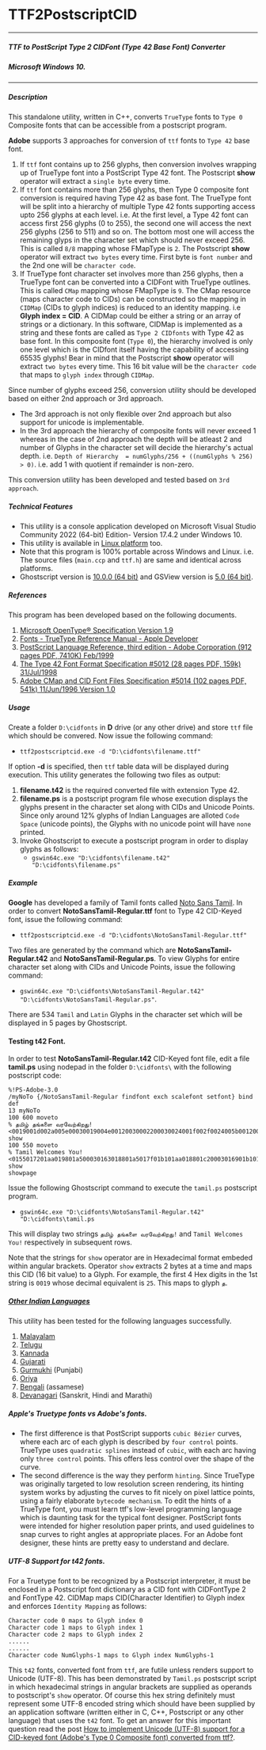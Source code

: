 # TTF2PostscriptCID
----------------------------------------------------------------------------------------
##### _TTF to PostScript Type 2 CIDFont (Type 42 Base Font) Converter_ 

##### Microsoft Windows 10.
----------------------------------------------------------------------------------------
##### Description
This standalone utility, written in C++, converts `TrueType` fonts to `Type 0` Composite fonts that can be accessible from a postscript program. 

**Adobe** supports 3 approaches for conversion of `ttf` fonts to `Type 42` base font.
1. If `ttf` font contains up to 256 glyphs, then conversion involves wrapping up of TrueType font into a PostScript Type 42 font. The Postscript **show** operator will extract a `single byte` every time.
2. If `ttf` font contains more than 256 glyphs, then Type 0 composite font conversion is required having Type 42 as base font. The TrueType font will be split into a hierarchy of multiple Type 42 fonts supporting access upto 256 glyphs at each level. i.e. At the first level, a Type 42 font can access first 256 glyphs (0 to 255), the second one will access the next 256 glyphs (256 to 511) and so on. The bottom most one will access the remaining glyps in the character set which should never exceed 256. This is called `8/8` mapping whose FMapType is `2`. The Postscript **show** operator will extract `two bytes` every time. First byte is `font number` and the 2nd one will be `character code`.
3. If TrueType font character set involves more than 256 glyphs, then a TrueType font can be converted into a CIDFont with TrueType outlines. This is called `CMap` mapping whose FMapType is `9`. The CMap resource (maps character code to CIDs) can be constructed so the mapping in `CIDMap` (CIDs to glyph indices) is reduced to an identity mapping. i.e **Glyph index = CID**. A CIDMap could be either a string or an array of strings or a dictionary. In this software, CIDMap is implemented as a string and these fonts are called as `Type 2 CIDfonts` with Type 42 as base font. In this  composite font (`Type 0`), the hierarchy involved is only one level which is the CIDfont itself having the capability of accessing 65535 glyphs! Bear in mind that the Postscript **show** operator will extract `two bytes` every time. This 16 bit value will be the `character code` that maps to `glyph index` through `CIDMap`.

Since number of glyphs exceed 256, conversion utility should be developed based on either 2nd approach or 3rd approach. 
- The 3rd approach is not only flexible over 2nd approach but also support for unicode is implementable.
- In the 3rd approach the hierarchy of composite fonts will never exceed 1 whereas in the case of 2nd approach the depth will be atleast 2 and number of Glyphs in the character set will decide the hierarchy's actual depth. i.e. `Depth of Hierarchy  = numGlyphs/256 + ((numGlyphs % 256) > 0)`. i.e. add 1 with quotient if remainder is non-zero.

This conversion utility has been developed and tested based on `3rd approach`. 


##### Technical Features
- This utility is a console application developed on Microsoft Visual Studio Community 2022 (64-bit) Edition- Version 17.4.2 under Windows 10.
- This utility is available in [Linux platform](https://github.com/marmayogi/TTF2PostscriptCID-Linux) too.
- Note that this program is 100% portable across Windows and Linux. i.e. The source files (`main.ccp` and `ttf.h`) are same and identical across platforms.
- Ghostscript version is [10.0.0 (64 bit)](https://www.ghostscript.com/releases/gsdnld.html) and GSView version is [5.0 (64 bit)](http://ghostgum.com.au/software/gsview.htm).


##### References
This program has been developed based on the following documents.
1. [Microsoft OpenType® Specification Version 1.9](https://learn.microsoft.com/en-us/typography/opentype/spec/)
2. [Fonts - TrueType Reference Manual - Apple Developer](https://developer.apple.com/fonts/TrueType-Reference-Manual/)
3. [PostScript Language Reference, third edition - Adobe Corporation (912 pages PDF, 7410K) Feb/1999](https://www.adobe.com/jp/print/postscript/pdfs/PLRM.pdf)
4. [The Type 42 Font Format Specification #5012 (28 pages PDF, 159k) 31/Jul/1998](https://adobe-type-tools.github.io/font-tech-notes/pdfs/5012.Type42_Spec.pdf)
5. [Adobe CMap and CID Font Files Specification #5014 (102 pages PDF, 541k) 11/Jun/1996 Version 1.0](https://adobe-type-tools.github.io/font-tech-notes/pdfs/5014.CIDFont_Spec.pdf)

##### Usage
Create a folder `D:\cidfonts` in **D** drive (or any other drive) and store `ttf` file which should be convered. Now issue the following command:
- `ttf2postscriptcid.exe -d "D:\cidfonts\filename.ttf"`

If option **-d** is specified, then `ttf` table data will be displayed during execution.
This utility generates the following two files as output:
1. **filename.t42** is the required converted file with extension Type 42.
2. **filename.ps** is a postscript program file whose execution displays the glyphs present in the character set along with CIDs and Unicode Points. Since only around 12% glyphs of Indian Languages are alloted `Code Space` (unicode points), the Glyphs with no unicode point will have `none` printed.
3. Invoke Ghostscript to execute a postscript program in order to display glyphs as follows:
    - `gswin64c.exe "D:\cidfonts\filename.t42" "D:\cidfonts\filename.ps"`

##### Example
**Google** has developed a family of Tamil fonts called [Noto Sans Tamil](https://fonts.google.com/noto/specimen/Noto+Sans+Tamil).
In order to convert **NotoSansTamil-Regular.ttf** font to Type 42 CID-Keyed font, issue the following command:
- `ttf2postscriptcid.exe -d "D:\cidfonts\NotoSansTamil-Regular.ttf"`

Two files are generated by the command which are **NotoSansTamil-Regular.t42** and **NotoSansTamil-Regular.ps**. To view Glyphs for entire character set along with CIDs and Unicode Points, issue the following command:

- `gswin64c.exe "D:\cidfonts\NotoSansTamil-Regular.t42" "D:\cidfonts\NotoSansTamil-Regular.ps"`.

There are 534 `Tamil` and `Latin` Glyphs in the character set which will be displayed in 5 pages by Ghostscript.

#### Testing t42 Font.

In order to test **NotoSansTamil-Regular.t42** CID-Keyed font file, edit a file **tamil.ps** using nodepad in the folder `D:\cidfonts\` with the following postscript code:
```
%!PS-Adobe-3.0
/myNoTo {/NotoSansTamil-Regular findfont exch scalefont setfont} bind def
13 myNoTo
100 600 moveto 
% தமிழ் தங்களை வரவேற்கிறது!
<0019001d002a005e00030019004e00120030002200030024001f002f0024005b0012002a0020007a00aa> show
100 550 moveto 
% Tamil Welcomes You!
<0155017201aa019801a500030163018801a5017f01b101aa018801c20003016901b101cb00aa00b5> show
showpage
```

Issue the following Ghostscript command  to execute the `tamil.ps` postscript program. 
- `gswin64c.exe "D:\cidfonts\NotoSansTamil-Regular.t42" "D:\cidfonts\tamil.ps`

This will display two strings `தமிழ் தங்களை வரவேற்கிறது!` and `Tamil Welcomes You!` respectively in subsequent rows.

Note that the strings for `show` operator are in Hexadecimal format embeded within angular brackets. Operator `show` extracts 2 bytes at a time and maps this CID (16 bit value) to a Glyph.
For example, the first 4 Hex digits in the 1st string is `0019` whose decimal equivalent is `25`. This maps to glyph `த`.

##### [Other Indian Languages](https://fonts.google.com/noto/fonts)
This utility has been tested for the following languages successfully.
1. [Malayalam](https://fonts.google.com/noto/specimen/Noto+Sans+Malayalam)
2. [Telugu](https://fonts.google.com/noto/specimen/Noto+Sans+Telugu)
3. [Kannada](https://fonts.google.com/noto/specimen/Noto+Sans+Kannada)
4. [Gujarati](https://fonts.google.com/noto/specimen/Noto+Sans+Gujarati)
5. [Gurmukhi](https://fonts.google.com/noto/specimen/Noto+Sans+Gurmukhi) (Punjabi)
6. [Oriya](https://fonts.google.com/noto/specimen/Noto+Sans+Oriya)
7. [Bengali](https://fonts.google.com/noto/specimen/Noto+Sans+Bengali) (assamese)
8. [Devanagari](https://fonts.google.com/noto/specimen/Noto+Sans+Devanagari) (Sanskrit, Hindi and Marathi)

##### Apple's Truetype fonts vs Adobe's fonts.

- The first difference is that PostScript supports `cubic Bézier` curves, where each arc of each glyph is described by `four control` points. TrueType uses `quadratic splines` instead of `cubic`, with each arc having only `three control` points. This offers less control over the shape of the curve.
-  The second difference is the way they perform `hinting`. Since TrueType was originally targeted to low resolution screen rendering, its hinting system works by adjusting the curves to fit nicely on pixel lattice points, using a fairly elaborate `bytecode mechanism`. To edit the hints of a TrueType font, you must learn ttf's low-level programming language which is daunting task for the typical font designer. PostScript fonts were intended for higher resolution paper prints, and used guidelines to snap curves to right angles at appropriate places. For an Adobe font designer, these hints are pretty easy to understand and declare.

##### UTF-8 Support for t42 fonts.

For a Truetype font to be recognized by a Postscript interpreter, it must be enclosed in a Postscript font dictionary as a CID font with CIDFontType 2 and FontType 42. CIDMap maps CID(Character Identifier) to Glyph index and enforces `Identity Mapping` as follows:
```
Character code 0 maps to Glyph index 0
Character code 1 maps to Glyph index 1
Character code 2 maps to Glyph index 2
......
......
Character code NumGlyphs-1 maps to Glyph index NumGlyphs-1
```
This `t42` fonts, converted font from `ttf`, are futile unless renders support to Unicode (UTF-8). 
This has been demonstrated by `Tamil.ps` postscript script in which hexadecimal strings in angular brackets are supplied as operands to postscript's `show` operator. Of course this hex string definitely must represent some UTF-8 encoded string which should have been supplied by an application software (written either in C, C++, Postscript or any other language) that uses the `t42` font.
To get an answer for this important question read the post [How to implement Unicode (UTF-8) support for a CID-keyed font (Adobe's Type 0 Composite font) converted from ttf?](https://stackoverflow.com/questions/74318928/how-to-implement-unicode-utf-8-support-for-a-cid-keyed-font-adobes-type-0-co).


